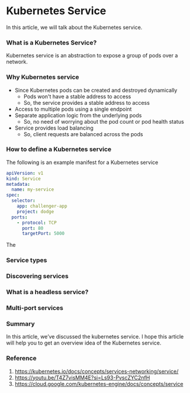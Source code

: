 # Kubernetes Service

In this article, we will talk about the Kubernetes service.

### What is a Kubernetes Service?

Kubernetes service is an abstraction to expose a group of pods over a network.

### Why Kubernetes service

- Since Kubernetes pods can be created and destroyed dynamically 
  - Pods won't have a stable address to access
  - So, the service provides a stable address to access
- Access to multiple pods using a single endpoint
- Separate application logic from the underlying pods
  - So, no need of worrying about the pod count or pod health status
- Service provides load balancing
  - So, client requests are balanced across the pods

### How to define a Kubernetes service

The following is an example manifest for a Kubernetes service
```yaml
apiVersion: v1
kind: Service
metadata:
  name: my-service
spec:
  selector:
    app: challenger-app
    project: dodge
  ports:
    - protocol: TCP
      port: 80
      targetPort: 5000
```

The 

### Service types

### Discovering services

### What is a headless service?

### Multi-port services

### Summary
In this article, we’ve discussed the kubernetes service.
I hope this article will help you to get an overview idea of the Kubernetes service.

### Reference
1. https://kubernetes.io/docs/concepts/services-networking/service/
2. https://youtu.be/T4Z7visMM4E?si=Ls93-PvscZYC2nfH
3. https://cloud.google.com/kubernetes-engine/docs/concepts/service